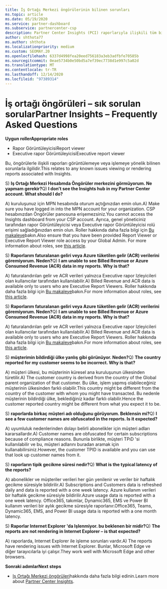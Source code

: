 ```yaml
---
title: İş Ortağı Merkezi öngörülerinin bilinen sorunları
ms.topic: article
ms.date: 05/19/2020
ms.service: partner-dashboard
ms.subservice: partnercenter-csp
description: Partner Center Insights (PCI) raporlarıyla ilişkili tüm bilinen sorunlar hakkında bilgi edinin. Bilgiler, bilinen işleme sorunları veya Raporlama sınırlamaları içerebilir.
author: shthota77
ms.author: shthota
ms.localizationpriority: medium
ms.custom: SEOMAY.20
ms.openlocfilehash: 6337d4998fea20eed756183a3eb3adfbfe70585b
ms.sourcegitcommit: 0eae5734b0e50bd5a7ef39ec7738d1e997c5a02d
ms.translationtype: MT
ms.contentlocale: tr-TR
ms.lasthandoff: 12/14/2020
ms.locfileid: "97389314"
---
```

# <a name="partner-insights--frequently-asked-questions"></a><span data-ttu-id="a04a3-104">İş ortağı öngörüleri – sık sorulan sorular</span><span class="sxs-lookup"><span data-stu-id="a04a3-104">Partner Insights – Frequently Asked Questions</span></span>

<span data-ttu-id="a04a3-105">**Uygun roller**</span><span class="sxs-lookup"><span data-stu-id="a04a3-105">**Appropriate roles**</span></span>
- <span data-ttu-id="a04a3-106">Rapor Görüntüleyicisi</span><span class="sxs-lookup"><span data-stu-id="a04a3-106">Report viewer</span></span>
- <span data-ttu-id="a04a3-107">Executive rapor Görüntüleyicisi</span><span class="sxs-lookup"><span data-stu-id="a04a3-107">Executive report viewer</span></span>

<span data-ttu-id="a04a3-108">Bu, öngörülerle ilişkili raporları görüntülemeye veya işlemeye yönelik bilinen sorunlarla ilgilidir.</span><span class="sxs-lookup"><span data-stu-id="a04a3-108">This relates to any known issues viewing or rendering reports associated with Insights.</span></span>

<span data-ttu-id="a04a3-109">S) **Iş Ortağı Merkezi Hesabmda Öngörüler merkezini görmüyorum. Ne yapmam gerekir?**</span><span class="sxs-lookup"><span data-stu-id="a04a3-109">Q) **I don’t see the Insights hub in my Partner Center account. What should I do?**</span></span>

<span data-ttu-id="a04a3-110">A) kuruluşunuz için MPN hesabında oturum açtığınızdan emin olun.</span><span class="sxs-lookup"><span data-stu-id="a04a3-110">A) Make sure you have logged in into the MPN account for your organization.</span></span> <span data-ttu-id="a04a3-111">CSP hesabınızdan Öngörüler panosuna erişemezsiniz.</span><span class="sxs-lookup"><span data-stu-id="a04a3-111">You cannot access the Insights dashboard from your CSP account.</span></span> <span data-ttu-id="a04a3-112">Ayrıca, genel yöneticiniz tarafından rapor Görüntüleyicisi veya Executive rapor Görüntüleyicisi rolü erişimi sağladığınızdan emin olun.  Roller hakkında daha fazla bilgi için [Bu makaleye](https://docs.microsoft.com/partner-center/pci-roles)bakın.</span><span class="sxs-lookup"><span data-stu-id="a04a3-112">Also ensure that you have been provided Report Viewer or Executive Report Viewer role access by your Global Admin.  For more information about roles, see [this article](https://docs.microsoft.com/partner-center/pci-roles).</span></span>

<span data-ttu-id="a04a3-113">S) **Raporlarım faturalanan geliri veya Azure tüketilen gelir (ACR) verilerini göremiyorum. Neden?**</span><span class="sxs-lookup"><span data-stu-id="a04a3-113">Q) **I am unable to see Billed Revenue or Azure Consumed Revenue (ACR) data in my reports. Why is that?**</span></span>

<span data-ttu-id="a04a3-114">A) faturalandırılan gelir ve ACR verileri yalnızca Executive rapor Izleyicileri olan kullanıcılar tarafından kullanılabilir.</span><span class="sxs-lookup"><span data-stu-id="a04a3-114">A) Billed Revenue and ACR data is available only to users who are Executive Report Viewers.</span></span>  <span data-ttu-id="a04a3-115">Roller hakkında daha fazla bilgi için [Bu makaleye](https://docs.microsoft.com/partner-center/pci-roles)bakın.</span><span class="sxs-lookup"><span data-stu-id="a04a3-115">For more information about roles, see [this article](https://docs.microsoft.com/partner-center/pci-roles).</span></span>

<span data-ttu-id="a04a3-116">S) **Raporlarım faturalanan geliri veya Azure tüketilen gelir (ACR) verilerini göremiyorum. Neden?**</span><span class="sxs-lookup"><span data-stu-id="a04a3-116">Q) **I am unable to see Billed Revenue or Azure Consumed Revenue (ACR) data in my reports. Why is that?**</span></span>

<span data-ttu-id="a04a3-117">A) faturalandırılan gelir ve ACR verileri yalnızca Executive rapor Izleyicileri olan kullanıcılar tarafından kullanılabilir.</span><span class="sxs-lookup"><span data-stu-id="a04a3-117">A) Billed Revenue and ACR data is available only to users who are Executive Report Viewers.</span></span> <span data-ttu-id="a04a3-118">Roller hakkında daha fazla bilgi için [Bu makaleye](https://docs.microsoft.com/partner-center/pci-roles)bakın.</span><span class="sxs-lookup"><span data-stu-id="a04a3-118">For more information about roles, see [this article](https://docs.microsoft.com/partner-center/pci-roles).</span></span>

<span data-ttu-id="a04a3-119">S) **müşterimin bildirdiği ülke yanlış gibi görünüyor. Neden?**</span><span class="sxs-lookup"><span data-stu-id="a04a3-119">Q) **The country reported for my customer seems to be incorrect. Why is that?**</span></span>

<span data-ttu-id="a04a3-120">A) müşteri ülkesi, bu müşterinin küresel ana kuruluşunun ülkesinden türetilir.</span><span class="sxs-lookup"><span data-stu-id="a04a3-120">A) The customer country is derived from the country of the Global parent organization of that customer.</span></span> <span data-ttu-id="a04a3-121">Bu ülke, işlem yapmış olabileceğiniz müşterinin ülkesinden farklı olabilir.</span><span class="sxs-lookup"><span data-stu-id="a04a3-121">This country might be different from the country of the customer with whom you might have transacted.</span></span> <span data-ttu-id="a04a3-122">Bu nedenle müşterinin bildirdiği ülke, beklediğiniz kadar farklı olabilir.</span><span class="sxs-lookup"><span data-stu-id="a04a3-122">Hence the customer reported country might be different from what you expect it to be.</span></span>

<span data-ttu-id="a04a3-123">S) **raporlarda birkaç müşteri adı olduğunu görüyorum. Beklensin mi?**</span><span class="sxs-lookup"><span data-stu-id="a04a3-123">Q) **I see a few customer names are obfuscated in the reports. Is it expected?**</span></span>

<span data-ttu-id="a04a3-124">A) uyumluluk nedenlerinden dolayı belirli abonelikler için müşteri adları kararsallardır.</span><span class="sxs-lookup"><span data-stu-id="a04a3-124">A) Customer names are obfuscated for certain subscriptions because of compliance reasons.</span></span> <span data-ttu-id="a04a3-125">Bununla birlikte, müşteri TPıD 'si kullanılabilir ve bu, müşteri adlarını buradan aramak için kullanabilirsiniz.</span><span class="sxs-lookup"><span data-stu-id="a04a3-125">However, the customer TPID is available and you can use that look up customer names from it.</span></span>

<span data-ttu-id="a04a3-126">S) **raporların tipik gecikme süresi nedir?**</span><span class="sxs-lookup"><span data-stu-id="a04a3-126">Q) **What is the typical latency of the reports?**</span></span>

<span data-ttu-id="a04a3-127">A) abonelikler ve müşteriler verileri her gün yenilenir ve veriler bir haftalık gecikme süresiyle bildirilir.</span><span class="sxs-lookup"><span data-stu-id="a04a3-127">A) Subscriptions and Customers data is refreshed daily and data is reported with a one week latency.</span></span> <span data-ttu-id="a04a3-128">Azure kullanım verileri bir haftalık gecikme süresiyle bildirilir.</span><span class="sxs-lookup"><span data-stu-id="a04a3-128">Azure usage data is reported with a one week latency.</span></span> <span data-ttu-id="a04a3-129">Office365, takımlar, Dynamic365, EMS ve Power BI kullanım verileri bir aylık gecikme süresiyle raporlanır.</span><span class="sxs-lookup"><span data-stu-id="a04a3-129">Office365, Teams, Dynamic365, EMS, and Power BI usage data is reported with a one month latency.</span></span>

<span data-ttu-id="a04a3-130">S) **Raporlar Internet Explorer 'da Işlenmiyor. bu beklenen bir midir?**</span><span class="sxs-lookup"><span data-stu-id="a04a3-130">Q) **The reports are not rendering in Internet Explorer – is that expected?**</span></span>

<span data-ttu-id="a04a3-131">A) raporlarda, Internet Explorer ile işleme sorunları vardır.</span><span class="sxs-lookup"><span data-stu-id="a04a3-131">A)  The reports have rendering issues with Internet Explorer.</span></span> <span data-ttu-id="a04a3-132">Bunlar, Microsoft Edge ve diğer tarayıcılarla iyi çalışır.</span><span class="sxs-lookup"><span data-stu-id="a04a3-132">They work well with Microsoft Edge and other browsers.</span></span>

<span data-ttu-id="a04a3-133">**Sonraki adımlar**</span><span class="sxs-lookup"><span data-stu-id="a04a3-133">**Next steps**</span></span>

- <span data-ttu-id="a04a3-134">[Iş Ortağı Merkezi öngörüleri](partner-center-insights.md)hakkında daha fazla bilgi edinin.</span><span class="sxs-lookup"><span data-stu-id="a04a3-134">Learn more about [Partner Center Insights](partner-center-insights.md).</span></span>
